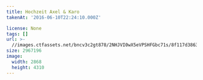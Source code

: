 ```yaml
---
title: Hochzeit Axel & Karo
takenAt: '2016-06-10T22:24:10.000Z'

license: None
tags: []
url: >-
  //images.ctfassets.net/bncv3c2gt878/2NHJVI0wX5eVPSHFGbc71s/8f117d38638ea5c2da857212bcb8d1da/hochzeit-axel--karo_27897280320_o
size: 2967196
image:
  width: 2868
  height: 4310
---
```

